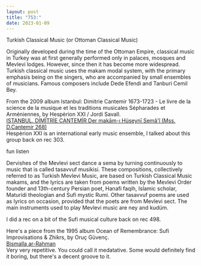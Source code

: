 ```yaml
---
layout: post
title: "753:"
date: 2023-01-09
---
```


Turkish Classical Music (or Ottoman Classical Music)

Originally developed during the time of the Ottoman Empire, classical music in Turkey was at first generally performed only in palaces, mosques and Mevlevi lodges. However, since then it has become more widespread. Turkish classical music uses the makam modal system, with the primary emphasis being on the singers, who are accompanied by small ensembles of musicians. Famous composers include Dede Efendi and Tanburi Cemil Bey.

From the 2009 album Istanbul: Dimitrie Cantemir 1673-1723 \- Le livre de la science de la musique et les traditions musicales Sépharades et Arméniennes, by Hespèrion XXI / Jordi Savall.  
[ISTANBUL. DİMİTRİE CANTEMİR  Der makām-ı Hüseynī Semâ'î (Mss. D.Cantemir 268\)](https://youtu.be/ou-ZMYyKvxg)  
Hespèrion XXI is an international early music ensemble, I talked about this group back on rec 303\.

fun listen

Dervishes of the Mevlevi sect dance a sema by turning continuously to music that is called tasavvuf musikisi. These compositions, collectively referred to as Turkish Mevlevi Music, are based on Turkish Classical Music makams, and the lyrics are taken from poems written by the Mevlevi Order founder and 13th-century Persian poet, Hanafi faqih, Islamic scholar, Maturidi theologian and Sufi mystic  Rumi. Other tasavvuf poems are used as lyrics on occasion, provided that the poets are from Mevlevi sect. The main instruments used to play Mevlevi music are ney and kudüm.

I did a rec on a bit of the Sufi musical culture back on rec 498\.

Here's a piece from the 1995 album Ocean of Remembrance: Sufi Improvisations & Zhikrs, by Oruç Güvenç.  
[Bismalla ar-Rahman](https://youtu.be/qF0ItqxxjuA)  
Very very repetitive. You could call it medatative. Some would definitely find it boring, but there's a decent groove to it.
